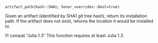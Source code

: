 ```
artifact_path(hash::SHA1; honor_overrides::Bool=true)
```

Given an artifact (identified by SHA1 git tree hash), return its installation path.  If the artifact does not exist, returns the location it would be installed to.

!!! compat "Julia 1.3"
    This function requires at least Julia 1.3.

